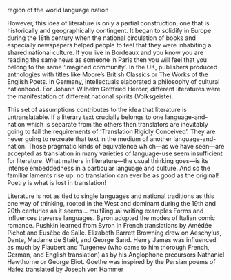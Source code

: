 region of the world
language
nation

However, this idea of literature is only a partial construction, one that is historically and geographically contingent. It began to solidify in Europe during the 18th century when the national circulation of books and especially newspapers helped people to feel that they were inhabiting a shared national culture. If you live in Bordeaux and you know you are reading the same news as someone in Paris then you will feel that you belong to the same ‘imagined community’. In the UK, publishers produced anthologies with titles like Moore’s British Classics or The Works of the English Poets. In Germany, intellectuals elaborated a philosophy of cultural nationhood. For Johann Wilhelm Gottfried Herder, different literatures were the manifestation of different national spirits (Volksgeiste).

This set of assumptions contributes to the idea that literature is untranslatable. If a literary text crucially belongs to one language-and-nation which is separate from the others then translators are inevitably going to fail the requirements of ‘Translation Rigidly Conceived’. They are never going to recreate that text in the medium of another language-and-nation. Those pragmatic kinds of equivalence which—as we have seen—are accepted as translation in many varieties of language-use seem insufficient for literature. What matters in literature—the usual thinking goes—is its intense embeddedness in a particular language and culture. And so the familiar laments rise up: no translation can ever be as good as the original! Poetry is what is lost in translation!

Literature is not as tied to single languages and national traditions as this one way of thinking, rooted in the West and dominant during the 19th and 20th centuries as it seems...
		multilingual writing examples
Forms and influences traverse languages. Byron adopted the modes of Italian comic romance. Pushkin learned from Byron in French translations by Amédée Pichot and Eusèbe de Salle. Elizabeth Barrett Browning drew on Aeschylus, Dante, Madame de Staël, and George Sand. Henry James was influenced as much by Flaubert and Turgenev (who came to him thorough French, German, and English translation) as by his Anglophone precursors Nathaniel Hawthorne or George Eliot. Goethe was inspired by the Persian poems of Hafez translated by Joseph von Hammer